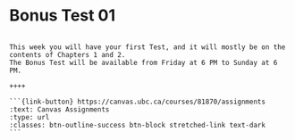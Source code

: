 # Bonus Test 01

````{panels}

This week you will have your first Test, and it will mostly be on the contents of Chapters 1 and 2.
The Bonus Test will be available from Friday at 6 PM to Sunday at 6 PM.

++++ 

```{link-button} https://canvas.ubc.ca/courses/81870/assignments
:text: Canvas Assignments
:type: url
:classes: btn-outline-success btn-block stretched-link text-dark
```
````